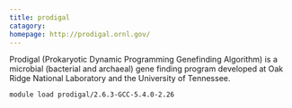 ```yaml
---
title: prodigal
catagory:  
homepage: http://prodigal.ornl.gov/
---
```

Prodigal (Prokaryotic Dynamic Programming Genefinding Algorithm) is a microbial (bacterial and archaeal) gene finding program developed at Oak Ridge National Laboratory and the University of Tennessee.
```
module load prodigal/2.6.3-GCC-5.4.0-2.26
```

